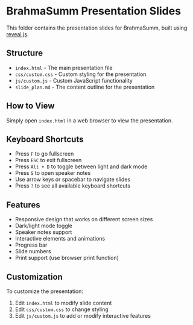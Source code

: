 # BrahmaSumm Presentation Slides

This folder contains the presentation slides for BrahmaSumm, built using [reveal.js](https://revealjs.com/).

## Structure

- `index.html` - The main presentation file
- `css/custom.css` - Custom styling for the presentation
- `js/custom.js` - Custom JavaScript functionality
- `slide_plan.md` - The content outline for the presentation

## How to View

Simply open `index.html` in a web browser to view the presentation.

## Keyboard Shortcuts

- Press `F` to go fullscreen
- Press `ESC` to exit fullscreen
- Press `Alt + D` to toggle between light and dark mode
- Press `S` to open speaker notes
- Use arrow keys or spacebar to navigate slides
- Press `?` to see all available keyboard shortcuts

## Features

- Responsive design that works on different screen sizes
- Dark/light mode toggle
- Speaker notes support
- Interactive elements and animations
- Progress bar
- Slide numbers
- Print support (use browser print function)

## Customization

To customize the presentation:

1. Edit `index.html` to modify slide content
2. Edit `css/custom.css` to change styling
3. Edit `js/custom.js` to add or modify interactive features